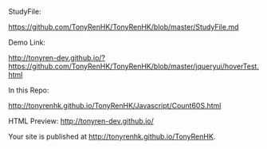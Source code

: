 StudyFile:

https://github.com/TonyRenHK/TonyRenHK/blob/master/StudyFile.md

Demo Link:


http://tonyren-dev.github.io/?https://github.com/TonyRenHK/TonyRenHK/blob/master/jqueryui/hoverTest.html


In this Repo:

http://tonyrenhk.github.io/TonyRenHK/Javascript/Count60S.html


HTML Preview:
http://tonyren-dev.github.io/

Your site is published at http://tonyrenhk.github.io/TonyRenHK.



